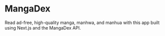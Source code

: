 # MangaDex

Read ad-free, high-quality manga, manhwa, and manhua with this app built using Next.js and the MangaDex API.
